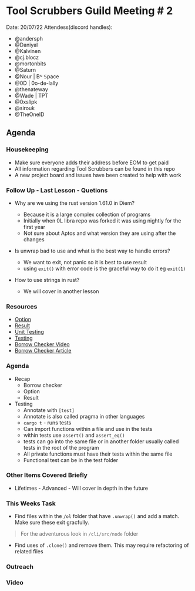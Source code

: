 # Tool Scrubbers Guild Meeting # 2
Date: 20/07/22
Attendess(discord handles):
- @andersph 
- @Daniyal 
- @Kalvinen 
- @cj.blocz 
- @mortonbits
- @Saturn 
- @Nour | Bᴺ 𝕊pace
- @0D | 0o-de-lally 
- @thenateway 
- @Wade | TPT
- @0xslipk
- @sirouk
- @TheOneID 

## Agenda

### Housekeeping

- Make sure everyone adds their address before EOM to get paid
- All information regarding Tool Scrubbers can be found in this repo
- A new project board and issues have been created to help with work

### Follow Up - Last Lesson - Quetions

- Why are we using the rust version 1.61.0 in Diem?
    - Because it is a large complex collection of programs
    - Initially when 0L libra repo was forked it was using nightly for the first year
    - Not sure about Aptos and what version they are using after the changes

- Is unwrap bad to use and what is the best way to handle errors?
    - We want to exit, not panic so it is best to use result
    - using `exit()` with error code is the graceful way to do it eg `exit(1)`

- How to use strings in rust?
    - We will cover in another lesson

### Resources
-  [Option](https://doc.rust-lang.org/rust-by-example/std/option.html)
-  [Result](https://doc.rust-lang.org/rust-by-example/error/result.html)
-  [Unit Testing](https://doc.rust-lang.org/rust-by-example/testing/unit_testing.html)
-  [Testing](https://doc.rust-lang.org/rust-by-example/cargo/test.html)
-  [Borrow Checker Video](https://www.youtube.com/watch?v=u4KyvRGKpuI)
-  [Borrow Checker Article](https://blog.logrocket.com/introducing-the-rust-borrow-checker/)

### Agenda

- Recap
    - Borrow checker
    - Option
    - Result
- Testing
    - Annotate with `[test]`
    - Annotate is also called pragma in other languages
    - `cargo t` - runs tests
    - Can import functions within a file and use in the tests
    - within tests use `assert()` and `assert_eq()`
    - tests can go into the same file or in another folder usually called tests in the root of the program
    - All private functions must have their tests within the same file
    - Functional test can be in the test folder

### Other Items Covered Briefly

- Lifetimes - Advanced - Will cover in depth in the future 


### This Weeks Task
- Find files within the `/ol` folder that have `.unwrap()` and add a match. Make sure these exit gracfully.
> For the adventurous look in `/cli/src/node` folder
- Find uses of `.clone()` and remove them. This may require refactoring of related files


### Outreach

### Video


